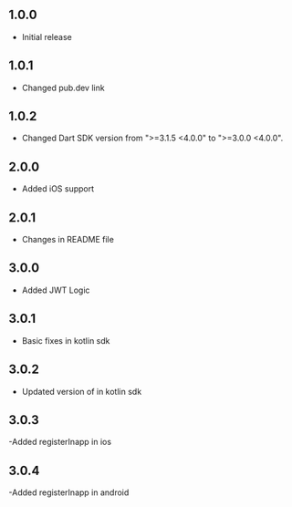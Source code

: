 ## 1.0.0

- Initial release

## 1.0.1

- Changed pub.dev link

## 1.0.2

- Changed Dart SDK version from ">=3.1.5 <4.0.0" to ">=3.0.0 <4.0.0".

## 2.0.0

- Added iOS support

## 2.0.1

- Changes in README file

## 3.0.0

- Added JWT Logic

## 3.0.1

- Basic fixes in kotlin sdk

## 3.0.2

- Updated version of in kotlin sdk

## 3.0.3

-Added registerInapp in ios

## 3.0.4

-Added registerInapp in android
